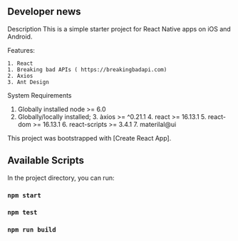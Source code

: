 ## Developer news

Description
This is a simple starter project for React Native apps on iOS and Android.

Features:

    1. React
    1. Breaking bad APIs ( https://breakingbadapi.com)
    2. Axios
    3. Ant Design

System Requirements

1. Globally installed node >= 6.0
2. Globally/locally installed; 3. àxios >= ^0.21.1 4. react >= 16.13.1 5. react-dom >= 16.13.1 6. react-scripts >= 3.4.1 7. materilal@ui

This project was bootstrapped with [Create React App].

## Available Scripts

In the project directory, you can run:

### `npm start`

### `npm test`

### `npm run build`

<!-- Breaking Bad die-hard funs like me will enjoy browsing over the characters before watching the series for the 4th :) -->
